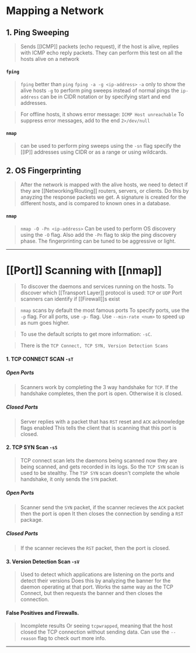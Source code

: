 
# Mapping a Network

## 1. Ping Sweeping

> Sends [[ICMP]] packets (echo request), if the host is alive, replies with ICMP echo reply packets.
> They can perform this test on all the hosts alive on a network

#### `fping`
>`fping` better than `ping`
> `fping -a -g <ip-address>` 
> `-a` only to show the alive hosts
> `-g` to perform ping sweeps instead of normal pings
> the `ip-address` can be in CIDR notation or by specifying start and end addresses.

> For offline hosts, it shows error message: `ICMP Host unreachable`
> To suppress error messages, add to the end `2>/dev/null`

#### `nmap`
> can be used to perform ping sweeps using the `-sn` flag
> specify the [[IP]] addresses using CIDR or as a range or using wildcards.

## 2. OS Fingerprinting

> After the network is mapped with the alive hosts, we need to detect if they are [[Networking/Routing]] routers, servers, or clients.
> Do this by anayzing the response packets we get.
> A signature is created for the different hosts, and is compared to known ones in a database.

#### `nmap`
> `nmap -O -Pn <ip-address>`
> Can be used to perform OS discovery using the `-O` flag.
> Also add the `-Pn` flag to skip the ping discovery phase.
> The fingerprinting can be tuned to be aggressive or light.

---

# [[Port]] Scanning with [[nmap]]

> To discover the daemons and services running on the hosts.
> To discover which [[Transport Layer]] protocol is used: `TCP` or `UDP`
> Port scanners can identify if [[Firewall]]s exist

> `nmap` scans by default the most famous ports
> To specify ports, use the `-p` flag.
> For all ports, use `-p-` flag. Use `--min-rate <num>` to speed up as num goes higher.

> To use the default scripts to get more information: `-sC`.

> There is the `TCP Connect, TCP SYN, Version Detection Scans`

#### 1. TCP CONNECT SCAN `-sT`

##### Open Ports
> Scanners work by completing the 3 way handshake for `TCP`.
> If the handshake completes, then the port is open. Otherwise it is closed.

##### Closed Ports 
> Server replies with a packet that has `RST` reset and `ACK` acknowledge flags enabled
> This tells the client that is scanning that this port is closed.

#### 2. TCP SYN Scan `-sS`

> TCP connect scan lets the daemons being scanned now they are being scanned, and gets recorded in its logs.
> So the `TCP SYN` scan is used to be stealthy.
> The `TSP SYN` scan doesn't complete the whole handshake, it only sends the `SYN` packet.

##### Open Ports
> Scanner send the `SYN` packet, if the scanner recieves the `ACK` packet then the port is open
> It then closes the connection by sending a `RST` package.

##### Closed Ports
>If the scanner recieves the `RST` packet, then the port is closed.

#### 3. Version Detection Scan `-sV`

> Used to detect which applications are listening on the ports and detect their versions
> Does this by analyzing the banner for the daemon operating at that port.
> Works the same way as the TCP Connect, but then requests the banner and then closes the connection.

#### False Positives and Firewalls.
> Incomplete results
> Or seeing `tcpwrapped`, meaning that the host closed the TCP connection without sending data.
> Can use the `--reason` flag to check ourt more info.

---

